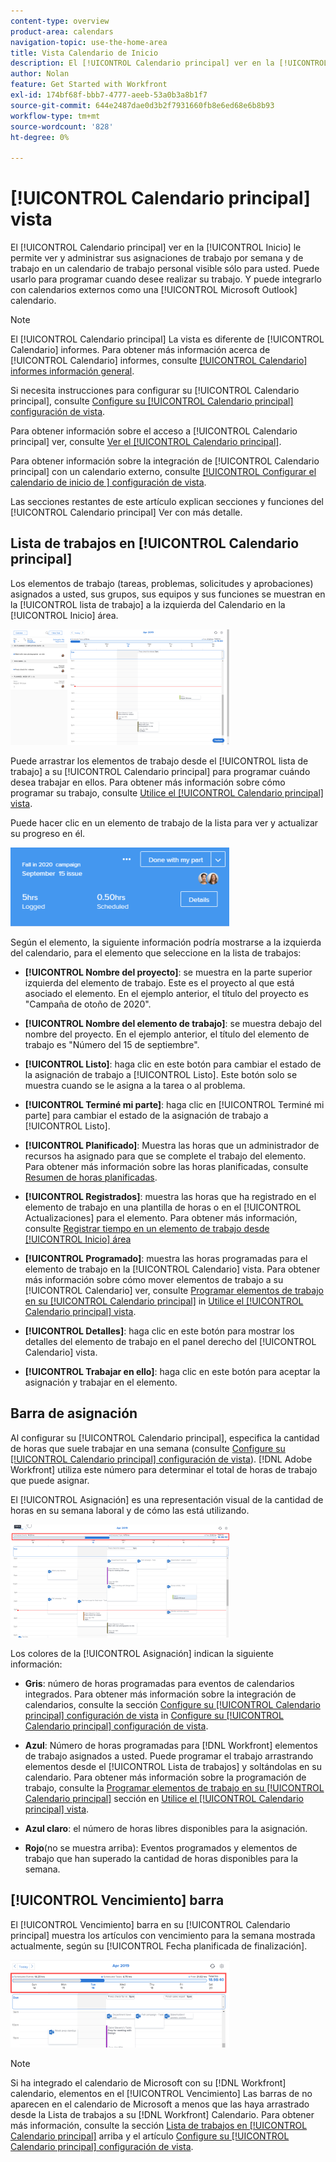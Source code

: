 ```yaml
---
content-type: overview
product-area: calendars
navigation-topic: use-the-home-area
title: Vista Calendario de Inicio
description: El [!UICONTROL Calendario principal] ver en la [!UICONTROL Inicio] le permite ver y administrar sus asignaciones de trabajo por semana y de trabajo en un calendario de trabajo personal visible sólo para usted. Puede usarlo para programar cuando desee realizar su trabajo. Y puede integrarlo con calendarios externos como una [!UICONTROL Microsoft Outlook] calendario.
author: Nolan
feature: Get Started with Workfront
exl-id: 174bf68f-bbb7-4777-aeeb-53a0b3a8b1f7
source-git-commit: 644e2487dae0d3b2f7931660fb8e6ed68e6b8b93
workflow-type: tm+mt
source-wordcount: '828'
ht-degree: 0%

---
```


# [!UICONTROL Calendario principal] vista

<!--
<p data-mc-conditions="QuicksilverOrClassic.Draft mode">Updated for QS except for section about expanding a work item in the list--this isn't working yet in QS.</p>
-->

El [!UICONTROL Calendario principal] ver en la [!UICONTROL Inicio] le permite ver y administrar sus asignaciones de trabajo por semana y de trabajo en un calendario de trabajo personal visible sólo para usted. Puede usarlo para programar cuando desee realizar su trabajo. Y puede integrarlo con calendarios externos como una [!UICONTROL Microsoft Outlook] calendario.

>[!NOTE]
>
>El [!UICONTROL Calendario principal] La vista es diferente de [!UICONTROL Calendario] informes. Para obtener más información acerca de [!UICONTROL Calendario] informes, consulte [[!UICONTROL Calendario] informes información general](../../../reports-and-dashboards/reports/calendars/calendar-reports-overview.md).

Si necesita instrucciones para configurar su [!UICONTROL Calendario principal], consulte [Configure su [!UICONTROL Calendario principal] configuración de vista](../../../workfront-basics/using-home/using-the-home-area/configure-home-calendar-view.md).

Para obtener información sobre el acceso a [!UICONTROL Calendario principal] ver, consulte [Ver el [!UICONTROL Calendario principal]](../../../workfront-basics/using-home/using-the-home-area/view-home-calendar.md).

Para obtener información sobre la integración de [!UICONTROL Calendario principal] con un calendario externo, consulte [[!UICONTROL Configurar el calendario de inicio de ] configuración de vista](../../../workfront-basics/using-home/using-the-home-area/configure-home-calendar-view.md).

Las secciones restantes de este artículo explican secciones y funciones del [!UICONTROL Calendario principal] Ver con más detalle.

## Lista de trabajos en [!UICONTROL Calendario principal]

Los elementos de trabajo (tareas, problemas, solicitudes y aprobaciones) asignados a usted, sus grupos, sus equipos y sus funciones se muestran en la [!UICONTROL lista de trabajo] a la izquierda del Calendario en la [!UICONTROL Inicio] área.

![](assets/calview-qs-350x185.png)

Puede arrastrar los elementos de trabajo desde el [!UICONTROL lista de trabajo] a su [!UICONTROL Calendario principal] para programar cuándo desea trabajar en ellos. Para obtener más información sobre cómo programar su trabajo, consulte [Utilice el [!UICONTROL Calendario principal] vista](../../../workfront-basics/using-home/using-the-home-area/use-home-calendar-view.md).

Puede hacer clic en un elemento de trabajo de la lista para ver y actualizar su progreso en él.

![](assets/work-item-cl-350x126.png)

Según el elemento, la siguiente información podría mostrarse a la izquierda del calendario, para el elemento que seleccione en la lista de trabajos:

* **[!UICONTROL Nombre del proyecto]**: se muestra en la parte superior izquierda del elemento de trabajo. Este es el proyecto al que está asociado el elemento. En el ejemplo anterior, el título del proyecto es &quot;Campaña de otoño de 2020&quot;.
* **[!UICONTROL Nombre del elemento de trabajo]**: se muestra debajo del nombre del proyecto. En el ejemplo anterior, el título del elemento de trabajo es &quot;Número del 15 de septiembre&quot;.
* **[!UICONTROL Listo]**: haga clic en este botón para cambiar el estado de la asignación de trabajo a [!UICONTROL Listo]. Este botón solo se muestra cuando se le asigna a la tarea o al problema.
* **[!UICONTROL Terminé mi parte]**: haga clic en [!UICONTROL Terminé mi parte] para cambiar el estado de la asignación de trabajo a [!UICONTROL Listo].
* **[!UICONTROL Planificado]**: Muestra las horas que un administrador de recursos ha asignado para que se complete el trabajo del elemento. Para obtener más información sobre las horas planificadas, consulte [Resumen de horas planificadas](../../../manage-work/tasks/task-information/planned-hours.md).

* **[!UICONTROL Registrados]**: muestra las horas que ha registrado en el elemento de trabajo en una plantilla de horas o en el [!UICONTROL Actualizaciones] para el elemento. Para obtener más información, consulte [Registrar tiempo en un elemento de trabajo desde [!UICONTROL Inicio] área](../../../workfront-basics/using-home/using-the-home-area/log-time-on-work-item-in-home.md)

* **[!UICONTROL Programado]**: muestra las horas programadas para el elemento de trabajo en la [!UICONTROL Calendario] vista. Para obtener más información sobre cómo mover elementos de trabajo a su [!UICONTROL Calendario] ver, consulte [Programar elementos de trabajo en su [!UICONTROL Calendario principal]](../../../workfront-basics/using-home/using-the-home-area/use-home-calendar-view.md#scheduling-work-items-in-home-calendar) in [Utilice el [!UICONTROL Calendario principal] vista](../../../workfront-basics/using-home/using-the-home-area/use-home-calendar-view.md).

* **[!UICONTROL Detalles]**: haga clic en este botón para mostrar los detalles del elemento de trabajo en el panel derecho del [!UICONTROL Calendario] vista.
* **[!UICONTROL Trabajar en ello]**: haga clic en este botón para aceptar la asignación y trabajar en el elemento.

## Barra de asignación

Al configurar su [!UICONTROL Calendario principal], especifica la cantidad de horas que suele trabajar en una semana (consulte [Configure su [!UICONTROL Calendario principal] configuración de vista](../../../workfront-basics/using-home/using-the-home-area/configure-home-calendar-view.md)). [!DNL Adobe Workfront] utiliza este número para determinar el total de horas de trabajo que puede asignar.

El [!UICONTROL Asignación] es una representación visual de la cantidad de horas en su semana laboral y de cómo las está utilizando.

![](assets/allocation-bar-qs-350x181.png)

Los colores de la [!UICONTROL Asignación] indican la siguiente información:

* **Gris**: número de horas programadas para eventos de calendarios integrados. Para obtener más información sobre la integración de calendarios, consulte la sección [Configure su [!UICONTROL Calendario principal] configuración de vista](../../../workfront-basics/using-home/using-the-home-area/configure-home-calendar-view.md#configuring-your-home-calendar-view) in [Configure su [!UICONTROL Calendario principal] configuración de vista](../../../workfront-basics/using-home/using-the-home-area/configure-home-calendar-view.md).

* **Azul**: Número de horas programadas para [!DNL Workfront] elementos de trabajo asignados a usted. Puede programar el trabajo arrastrando elementos desde el [!UICONTROL Lista de trabajos] y soltándolas en su calendario. Para obtener más información sobre la programación de trabajo, consulte la [Programar elementos de trabajo en su [!UICONTROL Calendario principal]](../../../workfront-basics/using-home/using-the-home-area/use-home-calendar-view.md#scheduling-work-items-in-home-calendar) sección en [Utilice el [!UICONTROL Calendario principal] vista](../../../workfront-basics/using-home/using-the-home-area/use-home-calendar-view.md).

* **Azul claro**: el número de horas libres disponibles para la asignación.
* **Rojo**(no se muestra arriba): Eventos programados y elementos de trabajo que han superado la cantidad de horas disponibles para la semana.

## [!UICONTROL Vencimiento] barra

El [!UICONTROL Vencimiento] barra en su [!UICONTROL Calendario principal] muestra los artículos con vencimiento para la semana mostrada actualmente, según su [!UICONTROL Fecha planificada de finalización].

![](assets/duebar-qs-350x140.png)

>[!NOTE]
>
>Si ha integrado el calendario de Microsoft con su [!DNL Workfront] calendario, elementos en el [!UICONTROL Vencimiento] Las barras de no aparecen en el calendario de Microsoft a menos que las haya arrastrado desde la Lista de trabajos a su [!DNL Workfront] Calendario. Para obtener más información, consulte la sección  [Lista de trabajos en [!UICONTROL Calendario principal]](#work-list-on-the-home-calendar) arriba y el artículo  [Configure su [!UICONTROL Calendario principal] configuración de vista](../../../workfront-basics/using-home/using-the-home-area/configure-home-calendar-view.md).
